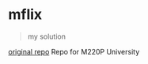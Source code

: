# mflix 
> my solution 

[original repo](https://github.com/mongodb-university/mflix-python)
Repo for M220P University 

